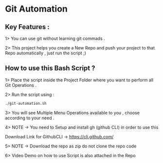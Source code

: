 
# Git Automation

## Key Features :
1> You can use git without learning git commads .

2> This project helps you create a New Repo and push your project to that Repo automatically , just run the script ;) 


## How to use this Bash Script ?

1> Place the script inside the Project Folder where you want to perform all Git Operations .

2> Run the script using :

```bash
./git-automation.sh
```

 3> You will see Multiple Menu Operations available to you , choose according to your need .

 4> NOTE -> You need to Setup and install gh (github CLI) in order to use this 

Download Link for GithubCLI ->  https://cli.github.com/

5> NOTE -> Download the repo as zip do not clone the repo code

6> Video Demo on how to use Script is also attached in the Repo 
